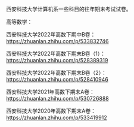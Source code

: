 ##
西安科技大学计算机系一些科目的往年期末考试试卷。

高等数学：

西安科技大学2022年高数下期中B卷：https://zhuanlan.zhihu.com/p/533832746

西安科技大学2022年高数下期末B卷（1）：https://zhuanlan.zhihu.com/p/528389319

西安科技大学2022年高数下期末B卷（2）：https://zhuanlan.zhihu.com/p/528410946

西安科技大学2021年高数下期末A卷：https://zhuanlan.zhihu.com/p/530726888

西安科技大学2020年高数下期末A卷：https://zhuanlan.zhihu.com/p/533419912
